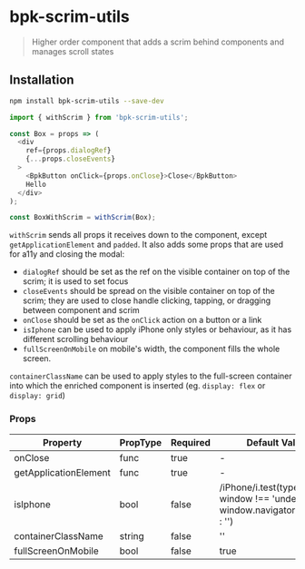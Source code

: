 # bpk-scrim-utils

> Higher order component that adds a scrim behind components and manages scroll states

## Installation

```sh
npm install bpk-scrim-utils --save-dev
```

```js
import { withScrim } from 'bpk-scrim-utils';

const Box = props => (
  <div
    ref={props.dialogRef}
    {...props.closeEvents}
  >
    <BpkButton onClick={props.onClose}>Close</BpkButton>
    Hello
  </div>
);

const BoxWithScrim = withScrim(Box);
```

`withScrim` sends all props it receives down to the component, except `getApplicationElement` and `padded`. It also adds some props that are used for a11y and closing the modal:
- `dialogRef` should be set as the ref on the visible container on top of the scrim; it is used to set focus
- `closeEvents` should be spread on the visible container on top of the scrim; they are used to close handle clicking, tapping, or dragging between component and scrim
- `onClose` should be set as the `onClick` action on a button or a link
- `isIphone` can be used to apply iPhone only styles or behaviour, as it has different scrolling behaviour
- `fullScreenOnMobile` on mobile's width, the component fills the whole screen.

`containerClassName` can be used to apply styles to the full-screen container into which the enriched component is inserted
 (eg. `display: flex` or `display: grid`)

### Props

| Property              | PropType | Required | Default Value |
| --------------------- | -------- | -------- | ------------- |
| onClose               | func     | true     | -             |
| getApplicationElement | func     | true     | -             |
| isIphone              | bool     | false    | /iPhone/i.test(typeof window !== 'undefined' ? window.navigator.platform : '')|
| containerClassName    | string   | false    | ''            |
| fullScreenOnMobile    | bool     | false    | true          |
